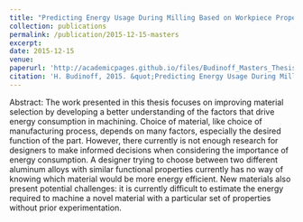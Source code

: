 ```yaml
---
title: "Predicting Energy Usage During Milling Based on Workpiece Properties"
collection: publications
permalink: /publication/2015-12-15-masters
excerpt: 
date: 2015-12-15
venue: 
paperurl: 'http://academicpages.github.io/files/Budinoff_Masters_Thesis.pdf'
citation: 'H. Budinoff, 2015. &quot;Predicting Energy Usage During Milling Based on Workpiece Properties,&quot; M.S. thesis, Department of Mechanical Engineering, University of California, Berkeley.' 
---
```


Abstract: The work presented in this thesis focuses on improving material selection by developing
a better understanding of the factors that drive energy consumption in machining. Choice
of material, like choice of manufacturing process, depends on many factors, especially the
desired function of the part. However, there currently is not enough research for designers
to make informed decisions when considering the importance of energy consumption. A
designer trying to choose between two different aluminum alloys with similar functional
properties currently has no way of knowing which material would be more energy efficient.
New materials also present potential challenges: it is currently difficult to estimate the
energy required to machine a novel material with a particular set of properties without prior
experimentation.

